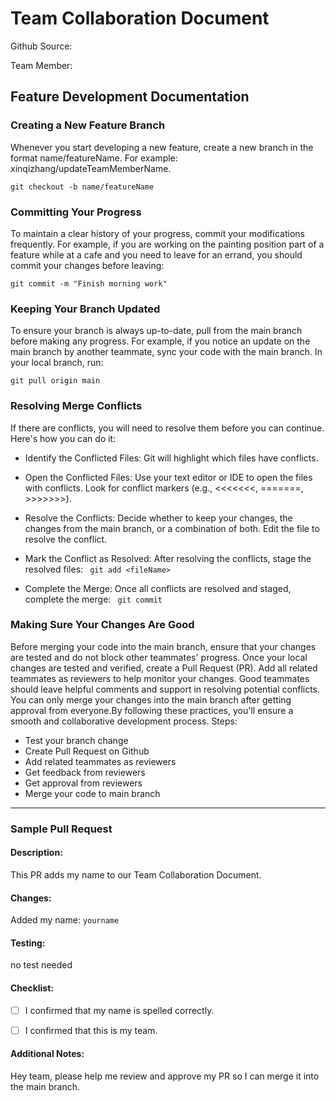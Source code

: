 # Team Collaboration Document
Github Source: 

Team Member: 

## Feature Development Documentation
### Creating a New Feature Branch
Whenever you start developing a new feature, create a new branch in the format name/featureName. For example: xinqizhang/updateTeamMemberName.

``` git checkout -b name/featureName ```

### Committing Your Progress
To maintain a clear history of your progress, commit your modifications frequently. For example, if you are working on the painting position part of a feature while at a cafe and you need to leave for an errand, you should commit your changes before leaving:

``` git commit -m "Finish morning work" ```

### Keeping Your Branch Updated
To ensure your branch is always up-to-date, pull from the main branch before making any progress. For example, if you notice an update on the main branch by another teammate, sync your code with the main branch. In your local branch, run:

``` git pull origin main ```

### Resolving Merge Conflicts
If there are conflicts, you will need to resolve them before you can continue. Here's how you can do it:
- Identify the Conflicted Files: Git will highlight which files have conflicts.
- Open the Conflicted Files: Use your text editor or IDE to open the files with conflicts. Look for conflict markers (e.g., <<<<<<<, =======, >>>>>>>).
- Resolve the Conflicts: Decide whether to keep your changes, the changes from the main branch, or a combination of both. Edit the file to resolve the conflict.
- Mark the Conflict as Resolved: After resolving the conflicts, stage the resolved files:
``` git add <fileName>```

- Complete the Merge: Once all conflicts are resolved and staged, complete the merge:
``` git commit```

### Making Sure Your Changes Are Good
Before merging your code into the main branch, ensure that your changes are tested and do not block other teammates' progress. Once your local changes are tested and verified, create a Pull Request (PR). Add all related teammates as reviewers to help monitor your changes. Good teammates should leave helpful comments and support in resolving potential conflicts. You can only merge your changes into the main branch after getting approval from everyone.By following these practices, you'll ensure a smooth and collaborative development process.
Steps:
- Test your branch change
- Create Pull Request on Github
- Add related teammates as reviewers
- Get feedback from reviewers
- Get approval from reviewers
- Merge your code to main branch

------------------------------------------------


### Sample Pull Request

#### Description:
This PR adds my name to our Team Collaboration Document. 

#### Changes:

Added my name: `yourname`
#### Testing:

no test needed
#### Checklist:

- [ ] I confirmed that my name is spelled correctly.
- [ ] I confirmed that this is my team.


#### Additional Notes:
Hey team, please help me review and approve my PR so I can merge it into the main branch.

